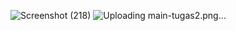![Screenshot (218)](https://github.com/Brezizi/TrySomePHP/assets/159697320/39a2f93d-52cd-47c4-98e5-5fd4700acff3)
![Uploading main-tugas2.png…]()
